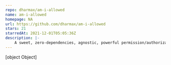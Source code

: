 ```yaml
---
repo: dharmax/am-i-allowed
name: am-i-allowed
homepage: NA
url: https://github.com/dharmax/am-i-allowed
stars: 21
starredAt: 2021-12-01T05:05:36Z
description: |-
    A sweet, zero-dependencies, agnostic, powerful permission/authorization module
---
```


[object Object]
